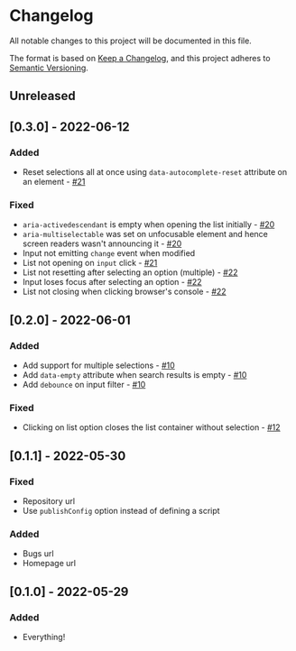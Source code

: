 # Changelog

All notable changes to this project will be documented in this file.

The format is based on [Keep a Changelog](https://keepachangelog.com/en/1.0.0/),
and this project adheres to [Semantic Versioning](https://semver.org/spec/v2.0.0.html).

## Unreleased

## [0.3.0] - 2022-06-12

### Added
- Reset selections all at once using `data-autocomplete-reset` attribute on an element - [#21](https://github.com/abeidahmed/dahli/pull/21)

### Fixed
- `aria-activedescendant` is empty when opening the list initially - [#20](https://github.com/abeidahmed/dahli/pull/20)
- `aria-multiselectable` was set on unfocusable element and hence screen readers wasn't announcing it - [#20](https://github.com/abeidahmed/dahli/pull/20)
- Input not emitting `change` event when modified
- List not opening on `input` click - [#21](https://github.com/abeidahmed/dahli/pull/21)
- List not resetting after selecting an option (multiple) - [#22](https://github.com/abeidahmed/dahli/pull/22)
- Input loses focus after selecting an option - [#22](https://github.com/abeidahmed/dahli/pull/22)
- List not closing when clicking browser's console - [#22](https://github.com/abeidahmed/dahli/pull/22)

## [0.2.0] - 2022-06-01

### Added
- Add support for multiple selections - [#10](https://github.com/abeidahmed/dahli/pull/10)
- Add `data-empty` attribute when search results is empty - [#10](https://github.com/abeidahmed/dahli/pull/10)
- Add `debounce` on input filter - [#10](https://github.com/abeidahmed/dahli/pull/10)

### Fixed
- Clicking on list option closes the list container without selection - [#12](https://github.com/abeidahmed/dahli/pull/12)

## [0.1.1] - 2022-05-30

### Fixed
- Repository url
- Use `publishConfig` option instead of defining a script

### Added
- Bugs url
- Homepage url

## [0.1.0] - 2022-05-29

### Added
- Everything!
